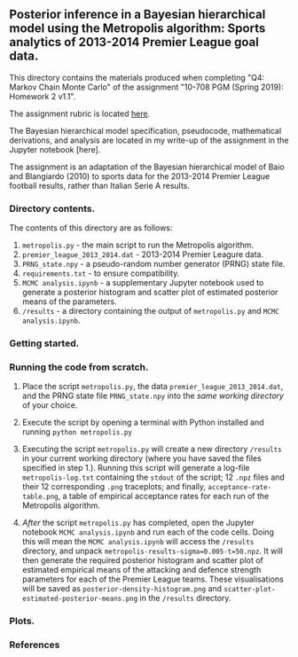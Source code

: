 ## Posterior inference in a Bayesian hierarchical model using the Metropolis algorithm: Sports analytics of 2013-2014 Premier League goal data.

This directory contains the materials produced when completing "Q4: Markov Chain Monte Carlo" of the assignment "10-708 PGM (Spring 2019): Homework 2 v1.1". 

The assignment rubric is located [here](https://github.com/cyber-rhythms/cmu-10-708-probabilistic-graphical-models-spring-2019/blob/master/homework-assignments/hw-2/hw-2-v1.1.pdf).

The Bayesian hierarchical model specification, pseudocode, mathematical derivations, and analysis are located in my write-up of the assignment in the Jupyter notebook [here].

The assignment is an adaptation of the Bayesian hierarchical model of Baio and Blangiardo (2010) to sports data for the 2013-2014 Premier League football results, rather than Italian Serie A results.

### Directory contents.

The contents of this directory are as follows:

1. `metropolis.py` - the main script to run the Metropolis algorithm.
2. `premier_league_2013_2014.dat` - 2013-2014 Premier Leagure data. 
3. `PRNG_state.npy` - a pseudo-random number generator (PRNG) state file.
4. `requirements.txt` - to ensure compatibility.
5. `MCMC analysis.ipynb` - a supplementary Jupyter notebook used to generate a posterior histogram and scatter plot of estimated posterior means of the parameters.
6. `/results` - a directory containing the output of `metropolis.py` and `MCMC analysis.ipynb`.

### Getting started.

### Running the code from scratch.

1.  Place the script `metropolis.py`, the data `premier_league_2013_2014.dat`, and the PRNG state file `PRNG_state.npy` into the *same working directory* of your choice.

2. Execute the script by opening a terminal with Python installed and running `python metropolis.py`

3. Executing the script `metropolis.py` will create a new directory `/results` in your current working directory (where you have saved the files specified in step 1.). Running this script will generate a log-file `metropolis-log.txt` containing the `stdout` of the script; 12 `.npz` files and their 12 corresponding `.png` traceplots; and finally, `acceptance-rate-table.png`, a table of empirical acceptance rates for each run of the Metropolis algorithm.

4. *After* the script `metropolis.py` has completed, open the Jupyter notebook `MCMC analysis.ipynb` and run each of the code cells. Doing this will mean the `MCMC analysis.ipynb` will access the `/results` directory, and unpack `metropolis-results-sigma=0.005-t=50.npz`. It will then generate the required posterior histogram and scatter plot of estimated empirical means of the attacking and defence strength parameters for each of the Premier League teams. These visualisations will be saved as `posterior-density-histogram.png` and `scatter-plot-estimated-posterior-means.png` in the `/results` directory.

### Plots.

### References

